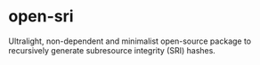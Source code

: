 # open-sri
Ultralight, non-dependent and minimalist open-source package to recursively generate subresource integrity (SRI) hashes.
